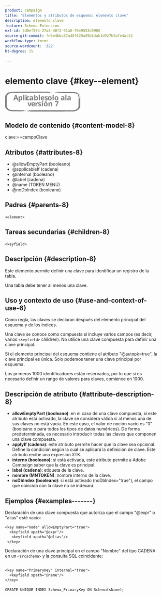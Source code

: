```yaml
---
product: campaign
title: 'Elementos y atributos de esquema: elemento clave'
description: elemento clave
feature: Schema Extension
exl-id: 3d0ef574-27a3-40f2-91a0-70e9583d9980
source-git-commit: fd5e4bbc87a48f029a09b14ab1d927b9afe4ac52
workflow-type: tm+mt
source-wordcount: '322'
ht-degree: 1%

---
```


# elemento clave {#key--element}

![](../../../assets/v7-only.svg)

## Modelo de contenido {#content-model-8}

clave:==campoClave

## Atributos {#attributes-8}

* @allowEmptyPart (booleano)
* @applicableIf (cadena)
* @internal (booleano)
* @label (cadena)
* @name (TOKEN MENÚ)
* @noDbIndex (booleano)

## Padres {#parents-8}

`<element>`

## Tareas secundarias {#children-8}

`<keyfield>`

## Descripción {#description-8}

Este elemento permite definir una clave para identificar un registro de la tabla.

Una tabla debe tener al menos una clave.

## Uso y contexto de uso {#use-and-context-of-use-6}

Como regla, las claves se declaran después del elemento principal del esquema y de los índices.

Una clave se conoce como compuesta si incluye varios campos (es decir, varios `<keyfield>` children). No utilice una clave compuesta para definir una clave principal.

Si el elemento principal del esquema contiene el atributo &quot;@autopk=true&quot;, la clave principal es única. Solo podemos tener una clave principal por esquema.

Los primeros 1000 identificadores están reservados, por lo que si es necesario definir un rango de valores para claves, comience en 1000.

## Descripción de atributo {#attribute-description-8}

* **allowEmptyPart (booleano)**: en el caso de una clave compuesta, si este atributo está activado, la clave se considera válida si al menos una de sus claves no está vacía. En este caso, el valor de noción vacío es &quot;0&quot; (booleano o para todos los tipos de datos numéricos). De forma predeterminada, es necesario introducir todas las claves que componen una clave compuesta.
* **applyIf (cadena)**: este atributo permite hacer que la clave sea opcional. Define la condición según la cual se aplicará la definición de clave. Este atributo recibe una expresión XTK.
* **interno (booleano)**: si está activada, este atributo permite a Adobe Campaign saber que la clave es principal.
* **label (cadena)**: etiqueta de la clave.
* **nombre (MNTOKEN)**: nombre interno de la clave.
* **noDbIndex (booleano)**: si está activado (noDbIndex=&quot;true&quot;), el campo que coincida con la clave no se indexará.

## Ejemplos {#examples-------}

Declaración de una clave compuesta que autoriza que el campo &quot;@expr&quot; o &quot;alias&quot; esté vacío:

```
<key name="node" allowEmptyPart="true">
  <keyfield xpath="@expr"/>
   <keyfield xpath="@alias"/>
 </key>
```

Declaración de una clave principal en el campo &quot;Nombre&quot; del tipo CADENA en un `<srcschema>`  y la consulta SQL coincidente:

```
 
<key name="PrimaryKey" internal="true">  
  <keyfield xpath="@name"/>
</key>

CREATE UNIQUE INDEX Schema_PrimaryKey ON Schema(sName);
```
